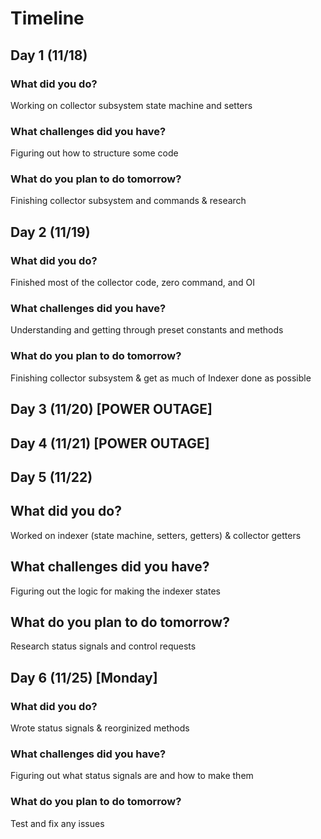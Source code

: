 # Timeline

## Day 1 (11/18)

### What did you do?
Working on collector subsystem state machine and setters
### What challenges did you have?
Figuring out how to structure some code
### What do you plan to do tomorrow?
Finishing collector subsystem and commands & research
## Day 2 (11/19)

### What did you do?
Finished most of the collector code, zero command, and OI
### What challenges did you have?
Understanding and getting through preset constants and methods
### What do you plan to do tomorrow?
Finishing collector subsystem & get as much of Indexer done as possible
## Day 3 (11/20) [POWER OUTAGE]

## Day 4 (11/21) [POWER OUTAGE]

## Day 5 (11/22)

## What did you do?
Worked on indexer (state machine, setters, getters) & collector getters

## What challenges did you have?
Figuring out the logic for making the indexer states

## What do you plan to do tomorrow?
Research status signals and control requests

## Day 6 (11/25) [Monday]

### What did you do?
Wrote status signals & reorginized methods
### What challenges did you have?
Figuring out what status signals are and how to make them
### What do you plan to do tomorrow?
Test and fix any issues